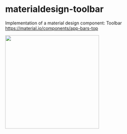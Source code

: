 # materialdesign-toolbar
Implementation of a material design component: Toolbar <br/>
https://material.io/components/app-bars-top

<img src="https://user-images.githubusercontent.com/11957858/36636267-a064d158-19c3-11e8-8291-570571ba78ce.png" width="300">

